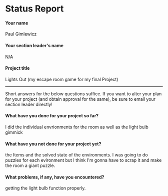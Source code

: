 # Status Report

#### Your name

Paul Gimlewicz

#### Your section leader's name

N/A

#### Project title

Lights Out (my escape room game for my final Project)

***

Short answers for the below questions suffice. If you want to alter your plan for your project (and obtain approval for the same), be sure to email your section leader directly!

#### What have you done for your project so far?

I did the individual envrionments for the room as well as the light bulb gimmick

#### What have you not done for your project yet?

the Items and the solved state of the environments.
I was going to do puzzles for each evironment but I think I'm gonna have to scrap it and make the room a giant puzzle.

#### What problems, if any, have you encountered?

getting the light bulb function properly.
